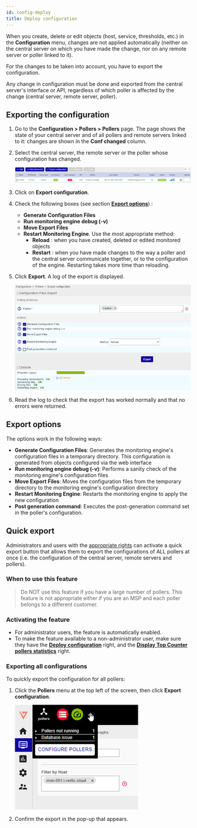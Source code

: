 ```yaml
---
id: config-deploy
title: Deploy configuration
---
```


When you create, delete or edit objects (host, service, thresholds, etc.) in the **Configuration** menu, changes are not applied automatically (neither on the central server on which you have made the change, nor on any remote server or poller linked to it).

For the changes to be taken into account, you have to export the configuration.

Any change in configuration must be done and exported from the central server's interface or API, regardless of which poller is affected by the change (central server, remote server, poller).

## Exporting the configuration

1. Go to the **Configuration > Pollers > Pollers** page. The page shows the state of your central
server and of all pollers and remote servers linked to it: changes are shown in the **Conf changed** column.

2. Select the central server, the remote server or the poller whose configuration has changed. 

   ![Export config](../../assets/monitoring-resources/monitoring-basics/export_conf.png)

3. Click on **Export configuration**.

4. Check the following boxes (see section [**Export options**](#export-options)) :

   - **Generate Configuration Files**
   - **Run monitoring engine debug (-v)**
   - **Move Export Files**
   - **Restart Monitoring Engine**. Use the most appropriate method:
     - **Reload** : when you have created, deleted or edited monitored objects
     - **Restart** : when you have made changes to the way a poller and the central server communicate together, or
     to the configuration of the engine. Restarting takes more time than reloading.

5. Click **Export**. A log of the export is displayed.

    ![Export config done](../../assets/monitoring-resources/monitoring-basics/export_conf_done.png)

6. Read the log to check that the export has worked normally and that no errors were returned.

## Export options

The options work in the following ways:

- **Generate Configuration Files**: Generates the monitoring engine's configuration
  files in a temporary directory. This configuration is generated from objects
  configured via the web interface
- **Run monitoring engine debug (-v)**: Performs a sanity check of the monitoring engine's configuration files
- **Move Export Files**: Moves the configuration files from the temporary
  directory to the monitoring engine's configuration directory
- **Restart Monitoring Engine**: Restarts the monitoring engine to apply the new
  configuration
- **Post generation command**: Executes the post-generation command set in the
  poller's configuration.

## Quick export

Administrators and users with the [appropriate rights](#activating-the-feature) can activate a quick export button that allows them to export the configurations of ALL pollers at once (i.e. the configuration of the central server, remote servers and pollers).

### When to use this feature

> Do NOT use this feature if you have a large number of pollers. This feature is not appropriate either if you are an MSP and each poller belongs to a different customer.

### Activating the feature

* For administrator users, the feature is automatically enabled.
* To make the feature available to a non-administrator user, make sure they have the [**Deploy configuration**](../../managing-users-contacts/acl.md#poller-configuration-actions--poller-management) right, and the [**Display Top Counter pollers statistics**](../../managing-users-contacts/acl.md#global-functionalities-access) right.

### Exporting all configurations

To quickly export the configuration for all pollers:

1. Click the **Pollers** menu at the top left of the screen, then click **Export configuration**.

   ![Export button](../../assets/monitoring-resources/monitoring-basics/export_all_pollers_button.png)

2. Confirm the export in the pop-up that appears.